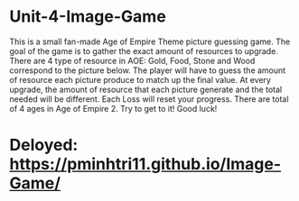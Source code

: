 # Unit-4-Image-Game
This is a small fan-made Age of Empire Theme picture guessing game. The goal of the game is to gather the exact amount of resources to upgrade.
There are 4 type of resource in AOE: Gold, Food, Stone and Wood correspond to the picture below. The player will have to guess the amount of resource each picture produce to match up the final value. </li>
At every upgrade, the amount of resource that each picture generate and the total needed will be different. Each Loss will reset your progress. There are total of 4 ages in Age of Empire 2. Try to get
to it! Good luck!

# Deloyed: https://pminhtri11.github.io/Image-Game/
